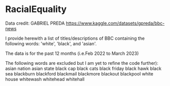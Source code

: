 # RacialEquality

Data credit: GABRIEL PREDA  https://www.kaggle.com/datasets/gpreda/bbc-news

I provide herewith a list of titles/descriptions of BBC containing the following words: 'white', 'black', and 'asian'.

The data is for the past 12 months (i.e.Feb 2022 to March 2023)

The following words are excluded but I am yet to refine the code further):
asian nation
asian state
black cap
black cats
black friday
black hawk
black sea
blackburn
blackford
blackmail
blackmore
blackout
blackpool
white house
whitewash
whitehead
whitehall
